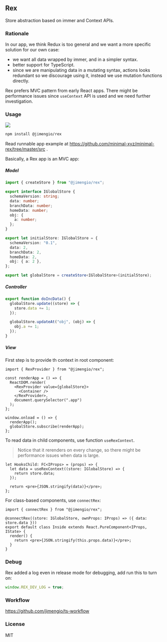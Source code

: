 ## Rex

Store abstraction based on immer and Context APIs.

### Rationale

In our app, we think Redux is too general and we want a more specific solution for our own case:

- we want all data wrapped by immer, and in a simpler syntax.
- better support for TypeScript.
- since we are manipulating data in a mutating syntax, actions looks redundant so we discourage using it, instead we use mutation functions directly.

Rex prefers MVC pattern from early React apps. There might be performance issues since `useContext` API is used and we need further investigation.

### Usage

![](https://img.shields.io/npm/v/@jimengio/rex.svg)

```bash
npm install @jimengio/rex
```

Read runnable app example at https://github.com/minimal-xyz/minimal-rex/tree/master/src .

Basically, a Rex app is an MVC app:

##### Model

```ts
import { createStore } from "@jimengio/rex";

export interface IGlobalStore {
  schemaVersion: string;
  data: number;
  branchData: number;
  homeData: number;
  obj: {
    a: number;
  };
}

export let initialStore: IGlobalStore = {
  schemaVersion: "0.1",
  data: 2,
  branchData: 2,
  homeData: 2,
  obj: { a: 2 },
};

export let globalStore = createStore<IGlobalStore>(initialStore);
```

##### Controller

```ts
export function doIncData() {
  globalStore.update((store) => {
    store.data += 1;
  });

  globalStore.updateAt("obj", (obj) => {
    obj.a += 1;
  });
}
```

##### View

First step is to provide th context in root component:

```tsx
import { RexProvider } from "@jimengio/rex";

const renderApp = () => {
  ReactDOM.render(
    <RexProvider value={globalStore}>
      <Container />
    </RexProvider>,
    document.querySelector(".app")
  );
};

window.onload = () => {
  renderApp();
  globalStore.subscribe(renderApp);
};
```

To read data in child components, use function `useRexContext`.

> Notice that it rerenders on every change, so there might be performance issues when data is large.

```tsx
let HooksChild: FC<IProps> = (props) => {
  let data = useRexContext((store: IGlobalStore) => {
    return store.data;
  });

  return <pre>{JSON.stringify(data)}</pre>;
};
```

For class-based components, use `connectRex`:

```tsx
import { connectRex } from "@jimengio/rex";

@connectRex((store: IGlobalStore, ownProps: IProps) => ({ data: store.data }))
export default class Inside extends React.PureComponent<IProps, IState> {
  render() {
    return <pre>{JSON.stringify(this.props.data)}</pre>;
  }
}
```

### Debug

Rex added a log even in release mode for debugging, add run this to turn on:

```js
window.REX_DEV_LOG = true;
```

### Workflow

https://github.com/jimengio/ts-workflow

### License

MIT

